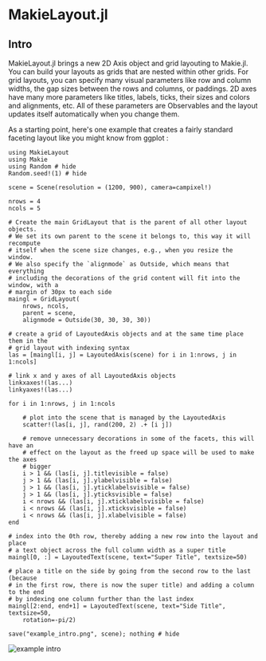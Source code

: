 # MakieLayout.jl

## Intro

MakieLayout.jl brings a new 2D Axis object and grid layouting to Makie.jl. You
can build your layouts as grids that are nested within other grids. For grid layouts,
you can specify many visual parameters like row and column widths, the gap sizes
between the rows and columns, or paddings. 2D axes have many more parameters like
titles, labels, ticks, their sizes and colors and alignments, etc. All of these
parameters are Observables and the layout updates itself automatically when you
change them.

As a starting point, here's one example that creates a fairly standard faceting layout
like you might know from ggplot :

```@example
using MakieLayout
using Makie
using Random # hide
Random.seed!(1) # hide

scene = Scene(resolution = (1200, 900), camera=campixel!)

nrows = 4
ncols = 5

# Create the main GridLayout that is the parent of all other layout objects.
# We set its own parent to the scene it belongs to, this way it will recompute
# itself when the scene size changes, e.g., when you resize the window.
# We also specify the `alignmode` as Outside, which means that everything
# including the decorations of the grid content will fit into the window, with a
# margin of 30px to each side
maingl = GridLayout(
    nrows, ncols,
    parent = scene,
    alignmode = Outside(30, 30, 30, 30))

# create a grid of LayoutedAxis objects and at the same time place them in the
# grid layout with indexing syntax
las = [maingl[i, j] = LayoutedAxis(scene) for i in 1:nrows, j in 1:ncols]

# link x and y axes of all LayoutedAxis objects
linkxaxes!(las...)
linkyaxes!(las...)

for i in 1:nrows, j in 1:ncols

    # plot into the scene that is managed by the LayoutedAxis
    scatter!(las[i, j], rand(200, 2) .+ [i j])

    # remove unnecessary decorations in some of the facets, this will have an
    # effect on the layout as the freed up space will be used to make the axes
    # bigger
    i > 1 && (las[i, j].titlevisible = false)
    j > 1 && (las[i, j].ylabelvisible = false)
    j > 1 && (las[i, j].yticklabelsvisible = false)
    j > 1 && (las[i, j].yticksvisible = false)
    i < nrows && (las[i, j].xticklabelsvisible = false)
    i < nrows && (las[i, j].xticksvisible = false)
    i < nrows && (las[i, j].xlabelvisible = false)
end

# index into the 0th row, thereby adding a new row into the layout and place
# a text object across the full column width as a super title
maingl[0, :] = LayoutedText(scene, text="Super Title", textsize=50)

# place a title on the side by going from the second row to the last (because
# in the first row, there is now the super title) and adding a column to the end
# by indexing one column further than the last index
maingl[2:end, end+1] = LayoutedText(scene, text="Side Title", textsize=50,
    rotation=-pi/2)

save("example_intro.png", scene); nothing # hide
```

![example intro](example_intro.png)
